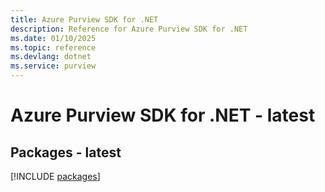 ```yaml
---
title: Azure Purview SDK for .NET
description: Reference for Azure Purview SDK for .NET
ms.date: 01/10/2025
ms.topic: reference
ms.devlang: dotnet
ms.service: purview
---
```

# Azure Purview SDK for .NET - latest
## Packages - latest
[!INCLUDE [packages](purview-index.md)]
